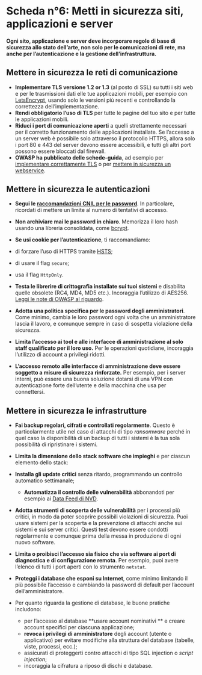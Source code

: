 # Scheda n°6: Metti in sicurezza siti, applicazioni e server

#### Ogni sito, applicazione e server deve incorporare regole di base di sicurezza allo stato dell’arte, non solo per  le comunicazioni di rete, ma anche per l’autenticazione e la gestione dell’infrastruttura.

## Mettere in sicurezza le reti di comunicazione

* **Implementare TLS versione 1.2 or 1.3** (al posto di SSL) su tutti i siti web e per le trasmissioni dati elle tue applicazioni mobili, per esempio con [LetsEncrypt](https://letsencrypt.org/fr/), usando solo le versioni più recenti e controllando la correttezza dell’implementazione.
* **Rendi obbligatorio l’uso di TLS** per tutte le pagine del tuo sito e per tutte le applicazioni mobili.
* **Riduci i port di comunicazione aperti** a quelli strettamente necessari per il corretto funzionamento delle applicazioni installate. Se l’accesso a un server web è possibile solo attraverso il protocollo HTTPS, allora solo i port 80 e 443 del server devono essere accessibili, e tutti gli altri port possono essere bloccati dal firewall.
* **OWASP ha pubblicato delle schede-guida**, ad esempio per [implementare correttamente TLS](https://cheatsheetseries.owasp.org/cheatsheets/Transport_Layer_Protection_Cheat_Sheet.html) o per [mettere in sicurezza un webservice](https://cheatsheetseries.owasp.org/cheatsheets/Web_Service_Security_Cheat_Sheet.html).

## Mettere in sicurezza le autenticazioni

* **Segui le [raccomandazioni CNIL per le password](https://www.cnil.fr/fr/node/23803)**. In particolare, ricordati di mettere un limite al numero di tentativi di accesso.

* **Non archiviare mai le password in chiaro**. Memorizza il loro hash usando una libreria consolidata, come [bcrypt](https://en.wikipedia.org/wiki/Bcrypt).

* **Se usi cookie per l’autenticazione**, ti raccomandiamo:
* di forzare l’uso di HTTPS tramite [HSTS](https://en.wikipedia.org/wiki/HTTP_Strict_Transport_Security);
  
* di usare il flag `secure`;
  
* usa il flag `HttpOnly`.
  
* **Testa le librerire di crittografia installate sui tuoi sistemi** e disabilita quelle obsolete (RC4, MD4, MD5 etc.). Incoraggia l’utilizzo di AES256. [Leggi le note di OWASP al riguardo](https://owasp.org/www-project-cheat-sheets/cheatsheets/Cryptographic_Storage_Cheat_Sheet.html).

* **Adotta una politica specifica per le password degli amministratori**. Come minimo, cambia le loro password ogni volta che un amministratore lascia il lavoro, e comunque sempre in caso di sospetta violazione della sicurezza.

* **Limita l’accesso ai tool e alle interfacce di amministrazione al solo staff qualificato per il loro uso.** Per le operazioni quotidiane, incoraggia l’utilizzo di account a privilegi ridotti.

* **L’accesso remoto alle interfacce di amministrazione deve essere soggetto a misure di sicurezza rinforzate.** Per esempio, per i server interni, può essere una buona soluzione dotarsi di una VPN con autenticazione forte dell’utente e della macchina che usa per connettersi.

## Mettere in sicurezza le infrastrutture

* **Fai backup regolari, cifrati e controllati regolarmente**. Questo è particolarmente utile nel caso di attacchi di tipo *ransomware* perché in quel caso la disponibilità di un backup di tutti i sistemi è la tua sola possibilità di ripristinare i sistemi.

* **Limita la dimensione dello stack software che impieghi** e per ciascun elemento dello stack:
* **Installa gli update critici** senza ritardo, programmando un controllo automatico settimanale;
    * **Automatizza il controllo delle vulnerabilità** abbonandoti per esempio ai [Data Feed di NVD](https://nvd.nist.gov/vuln/data-feeds).
    
* **Adotta strumenti di scoperta delle vulnerabilità** per i processi più critici, in modo da poter scoprire possibili violazioni di sicurezza. Puoi usare sistemi per la scoperta e la prevenzione di attacchi anche sui sistemi e sui server critici. Questi test devono essere condotti regolarmente e comunque prima della messa in produzione di ogni nuovo software.

* **Limita o proibisci l’accesso sia fisico che via software ai port di diagnostica e di configurazione remota**. Per esempio, puoi avere l’elenco di tutti i port aperti con lo strumento `netstat`.

* **Proteggi i database che esponi su Internet**, come minimo limitando il più possibile l’accesso e cambiando la password di default per l’account dell’amministratore.

* Per quanto riguarda la gestione di database, le buone pratiche includono:

    * per l’accesso al database **usare account nominativi ** e creare account specifici per ciascuna applicazione;
    * **revoca i privilegi di amministratore** degli account (utente o applicativo) per evitare modifiche alla struttura del database (tabelle, viste, processi, ecc.);
    * assicurati di proteggerti contro attacchi di tipo SQL injection o *script injection*;
    * incoraggia la cifratura a riposo di dischi e database.
